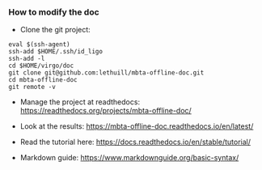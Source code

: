 ### How to modify the doc

- Clone the git project:
```git
eval $(ssh-agent)
ssh-add $HOME/.ssh/id_ligo
ssh-add -l
cd $HOME/virgo/doc
git clone git@github.com:lethuill/mbta-offline-doc.git
cd mbta-offline-doc
git remote -v
```

- Manage the project at readthedocs:
https://readthedocs.org/projects/mbta-offline-doc/

- Look at the results:
https://mbta-offline-doc.readthedocs.io/en/latest/

- Read the tutorial here:
https://docs.readthedocs.io/en/stable/tutorial/

- Markdown guide:
https://www.markdownguide.org/basic-syntax/
